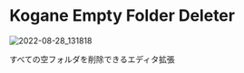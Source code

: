 # Kogane Empty Folder Deleter

![2022-08-28_131818](https://user-images.githubusercontent.com/6134875/187057204-832f35e9-906f-413c-ad25-0b74cb0fe837.png)

すべての空フォルダを削除できるエディタ拡張
